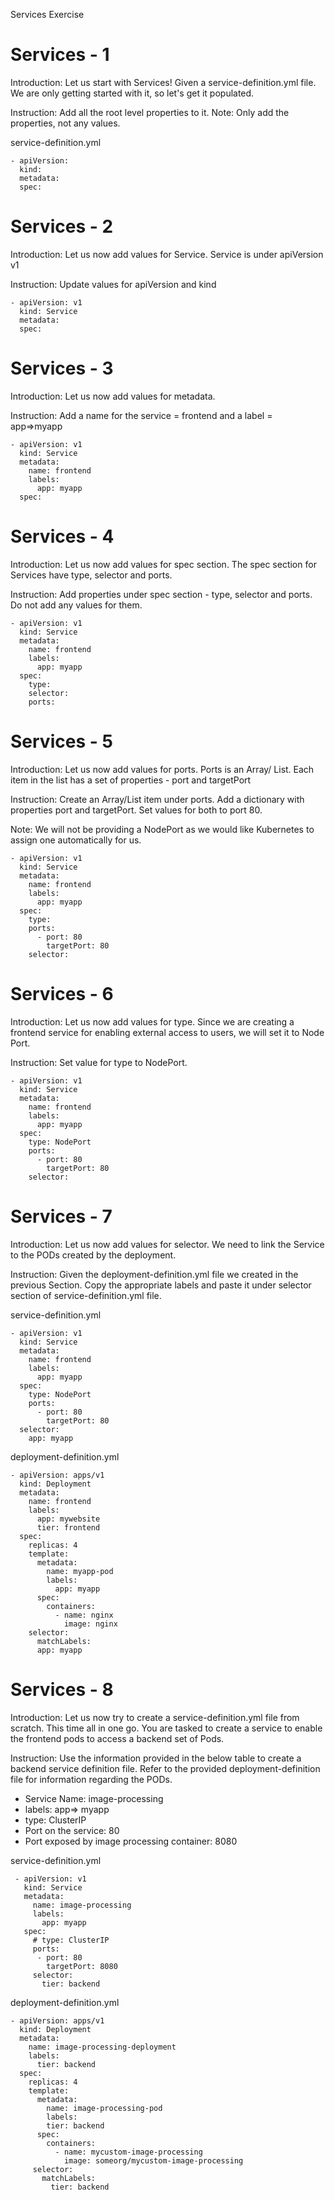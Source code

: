 Services Exercise 

# Services - 1
Introduction: Let us start with Services! Given a service-definition.yml file. We are only getting started with it, so let's get it populated. 

Instruction: Add all the root level properties to it. Note: Only add the properties, not any values.

service-definition.yml
```
- apiVersion:
  kind:
  metadata:
  spec:

```
# Services - 2
Introduction: Let us now add values for Service. Service is under apiVersion v1 

Instruction: Update values for apiVersion and kind

```
- apiVersion: v1
  kind: Service
  metadata:
  spec:
```
# Services - 3
Introduction: Let us now add values for metadata. 

Instruction: Add a name for the service = frontend and a label = app=>myapp

```
- apiVersion: v1
  kind: Service
  metadata:
    name: frontend
    labels:
      app: myapp
  spec:

```
# Services - 4
Introduction: Let us now add values for spec section. The spec section for Services have type, selector and ports. 

Instruction: Add properties under spec section - type, selector and ports. Do not add any values for them.

```
- apiVersion: v1
  kind: Service
  metadata:
    name: frontend
    labels:
      app: myapp
  spec:
    type:
    selector:
    ports:
``` 
# Services - 5
Introduction: Let us now add values for ports. Ports is an Array/ List. Each item in the list has a set of properties - port and targetPort 

Instruction: Create an Array/List item under ports. Add a dictionary with properties port and targetPort. Set values for both to port 80. 

Note: We will not be providing a NodePort as we would like Kubernetes to assign one automatically for us.

```
- apiVersion: v1
  kind: Service
  metadata:
    name: frontend
    labels:
      app: myapp
  spec:
    type:
    ports:
      - port: 80
        targetPort: 80
    selector:
```
# Services - 6
Introduction: Let us now add values for type. Since we are creating a frontend service for enabling external access to users, we will set it to Node Port. 

Instruction: Set value for type to NodePort.


```
- apiVersion: v1
  kind: Service
  metadata:
    name: frontend
    labels:
      app: myapp
  spec:
    type: NodePort
    ports:
      - port: 80
        targetPort: 80
    selector:
```

# Services - 7
Introduction: Let us now add values for selector. We need to link the Service to the PODs created by the deployment. 

Instruction: Given the deployment-definition.yml file we created in the previous Section. Copy the appropriate labels and paste it under selector section of service-definition.yml file.

service-definition.yml
```
- apiVersion: v1
  kind: Service
  metadata:
    name: frontend
    labels:
      app: myapp
  spec:
    type: NodePort
    ports:
      - port: 80
        targetPort: 80
  selector:
    app: myapp

```
deployment-definition.yml

```
- apiVersion: apps/v1
  kind: Deployment
  metadata:
    name: frontend
    labels:
      app: mywebsite
      tier: frontend
  spec:
    replicas: 4
    template:
      metadata:
        name: myapp-pod
        labels:
          app: myapp
      spec:
        containers:
          - name: nginx
            image: nginx
    selector:
      matchLabels:
      app: myapp

```
# Services - 8
Introduction: Let us now try to create a service-definition.yml file from scratch. This time all in one go. You are tasked to create a service to enable the frontend pods to access a backend set of Pods. 

Instruction: Use the information provided in the below table to create a backend service definition file. Refer to the provided deployment-definition file for information regarding the PODs. 

- Service Name: image-processing 
- labels: app=> myapp 
- type: ClusterIP 
- Port on the service: 80 
- Port exposed by image processing container: 8080

service-definition.yml
```
 - apiVersion: v1
   kind: Service
   metadata:
     name: image-processing
     labels:
       app: myapp
   spec:
     # type: ClusterIP
     ports:
      - port: 80
        targetPort: 8080
     selector:
       tier: backend
```
deployment-definition.yml

```
- apiVersion: apps/v1
  kind: Deployment
  metadata:
    name: image-processing-deployment
    labels:
      tier: backend
  spec:
    replicas: 4
    template:
      metadata:
        name: image-processing-pod
        labels:
        tier: backend
      spec:
        containers:
          - name: mycustom-image-processing
            image: someorg/mycustom-image-processing
     selector:
       matchLabels:
         tier: backend

```









